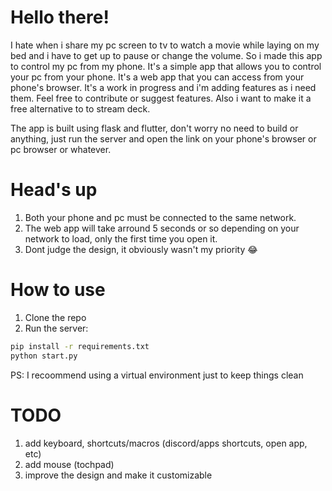 # Hello there!

I hate when i share my pc screen to tv to watch a movie while laying on my bed and i have to get up to pause or change the volume. So i made this app to control my pc from my phone. It's a simple app that allows you to control your pc from your phone. It's a web app that you can access from your phone's browser. It's a work in progress and i'm adding features as i need them. Feel free to contribute or suggest features. Also i want to make it a free alternative to to stream deck.

The app is built using flask and flutter, don't worry no need to build or anything, just run the server and open the link on your phone's browser or pc browser or whatever.

# Head's up

1. Both your phone and pc must be connected to the same network.
2. The web app will take arround 5 seconds or so depending on your network to load, only the first time you open it.
3. Dont judge the design, it obviously wasn't my priority 😂

# How to use

1. Clone the repo
2. Run the server:

```bash
pip install -r requirements.txt
python start.py
```

PS: I recoommend using a virtual environment just to keep things clean

# TODO

1. add keyboard, shortcuts/macros (discord/apps shortcuts, open app, etc)
2. add mouse (tochpad)
3. improve the design and make it customizable
